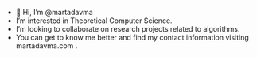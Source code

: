 - 👋 Hi, I’m @martadavma
- I’m interested in Theoretical Computer Science.
- I’m looking to collaborate on research projects related to algorithms.
- You can get to know me better and find my contact information visiting martadavma.com .

<!---
martadavma/martadavma is a ✨ special ✨ repository because its `README.md` (this file) appears on your GitHub profile.
You can click the Preview link to take a look at your changes.
--->
